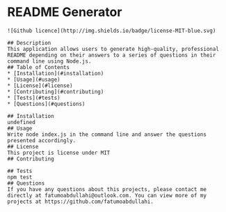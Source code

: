 # README Generator
    ![Github licence](http://img.shields.io/badge/license-MIT-blue.svg)
    
    ## Description 
    This application allows users to generate high-quality, professional README depending on their answers to a series of questions in their command line using Node.js.
    ## Table of Contents
    * [Installation](#installation)
    * [Usage](#usage)
    * [License](#license)
    * [Contributing](#contributing)
    * [Tests](#tests)
    * [Questions](#questions)
    
    ## Installation 
    undefined
    ## Usage 
    Write node index.js in the command line and answer the questions presented accordingly.
    ## License 
    This project is license under MIT
    ## Contributing 
    
    ## Tests
    npm test
    ## Questions
    If you have any questions about this projects, please contact me directly at fatumoabdullahi@outlook.com. You can view more of my projects at https://github.com/fatumoabdullahi.
  